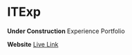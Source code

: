 # ITExp
**Under Construction**
Experience Portfolio 

**Website**
[Live Link](https://anguyen36clayton.github.io/ITExp/)
